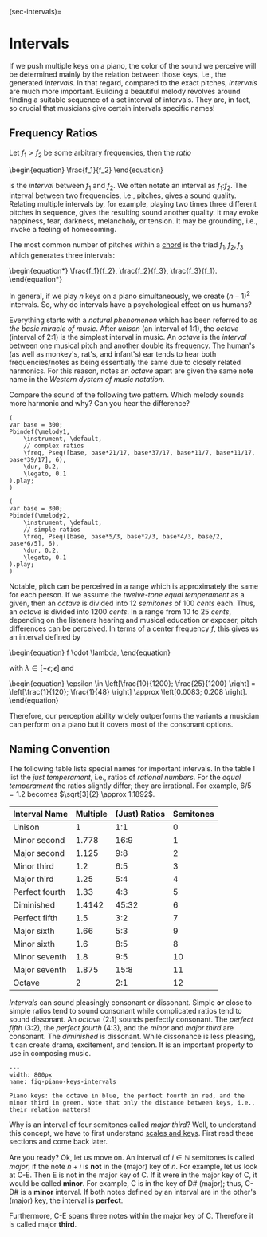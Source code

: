 (sec-intervals)=
# Intervals

If we push multiple keys on a piano, the color of the sound we perceive will be determined mainly by the relation between those keys, i.e., the generated *intervals*.
In that regard, compared to the exact pitches, *intervals* are much more important.
Building a beautiful melody revolves around finding a suitable sequence of a set interval of intervals.
They are, in fact, so crucial that musicians give certain intervals specific names!

## Frequency Ratios

Let $f_1 > f_2$ be some arbitrary frequencies, then the *ratio*

\begin{equation}
    \frac{f_1}{f_2}
\end{equation}

is the *interval* between $f_1$ and $f_2$.
We often notate an interval as $f_1$:$f_2$.
The interval between two frequencies, i.e., pitches, gives a sound quality.
Relating multiple intervals by, for example, playing two times three different pitches in sequence, gives the resulting sound another quality.
It may evoke happiness, fear, darkness, melancholy, or tension.
It may be grounding, i.e., invoke a feeling of homecoming.

The most common number of pitches within a [chord](sec-chords) is the triad $f_1, f_2, f_3$ which generates three intervals:

\begin{equation*}
    \frac{f_1}{f_2}, \frac{f_2}{f_3}, \frac{f_3}{f_1}.
\end{equation*}

In general, if we play $n$ keys on a piano simultaneously, we create $(n-1)^2$ intervals.
So, why do intervals have a psychological effect on us humans?

Everything starts with a *natural phenomenon* which has been referred to as *the basic miracle of music*.
After *unison* (an interval of 1:1), the *octave* (interval of 2:1) is the simplest interval in music.
An *octave* is the *interval* between one musical pitch and another double its frequency.
The human's (as well as monkey's, rat's, and infant's) ear tends to hear both frequencies/notes as being essentially the same due to closely related harmonics.
For this reason, notes an *octave* apart are given the same note name in the *Western dystem of music notation*.

Compare the sound of the following two pattern.
Which melody sounds more harmonic and why?
Can you hear the difference?

```isc
(
var base = 300;
Pbindef(\melody1,
    \instrument, \default,
    // complex ratios
    \freq, Pseq([base, base*21/17, base*37/17, base*11/7, base*11/17, base*39/17], 6),
    \dur, 0.2,
    \legato, 0.1
).play;
)

(
var base = 300;
Pbindef(\melody2,
    \instrument, \default,
    // simple ratios
    \freq, Pseq([base, base*5/3, base*2/3, base*4/3, base/2, base*6/5], 6),
    \dur, 0.2,
    \legato, 0.1
).play;
)
```

Notable, pitch can be perceived in a range which is approximately the same for each person.
If we assume the *twelve-tone equal temperament* as a given, then an *octave* is divided into 12 *semitones* of 100 *cents* each.
Thus, an *octave* is divided into 1200 *cents*.
In a range from 10 to 25 *cents*, depending on the listeners hearing and musical education or exposer, pitch differences can be perceived.
In terms of a center frequency $f$, this gives us an interval defined by

\begin{equation}
    f \cdot \lambda,
\end{equation}

with $\lambda \in [-\epsilon;\epsilon]$ and

\begin{equation}
   \epsilon \in \left[\frac{10}{1200}; \frac{25}{1200} \right] = \left[\frac{1}{120}; \frac{1}{48} \right] \approx \left[0.0083; 0.208 \right].
\end{equation}

Therefore, our perception ability widely outperforms the variants a musician can perform on a piano but it covers most of the consonant options.

## Naming Convention

The following table lists special names for important intervals.
In the table I list the *just temperament*, i.e., ratios of *rational numbers*.
For the *equal temperament* the ratios slightly differ; they are irrational.
For example, $6/5 = 1.2$ becomes $\sqrt[3]{2} \approx 1.1892$.

| Interval Name  | Multiple                      | (Just) Ratios         | Semitones |
| -------------- | ----------------------------- | --------------------- | --------- |
| Unison         | 1                             | 1:1                   | 0         |
| Minor second   | 1.778                         | 16:9                  | 1         |
| Major second   | 1.125                         | 9:8                   | 2         |
| Minor third    | 1.2                           | 6:5                   | 3         |
| Major third    | 1.25                          | 5:4                   | 4         |
| Perfect fourth | 1.33                          | 4:3                   | 5         |
| Diminished     | 1.4142                        | 45:32                 | 6         |
| Perfect fifth  | 1.5                           | 3:2                   | 7         |
| Major sixth    | 1.66                          | 5:3                   | 9         |
| Minor sixth    | 1.6                           | 8:5                   | 8         |
| Minor seventh  | 1.8                           | 9:5                   | 10        |
| Major seventh  | 1.875                         | 15:8                  | 11        |
| Octave         | 2                             | 2:1                   | 12        |

*Intervals* can sound pleasingly consonant or dissonant.
Simple **or** close to simple ratios tend to sound consonant while complicated ratios tend to sound dissonant.
An *octave* (2:1) sounds perfectly consonant.
The *perfect fifth* (3:2), the *perfect fourth* (4:3), and the *minor* and *major third* are consonant.
The *diminished* is dissonant.
While dissonance is less pleasing, it can create drama, excitement, and tension.
It is an important property to use in composing music.

```{figure} ../../../figs/composing/piano-keys-intervals.png
---
width: 800px
name: fig-piano-keys-intervals
---
Piano keys: the octave in blue, the perfect fourth in red, and the minor third in green. Note that only the distance between keys, i.e., their relation matters!
```

Why is an interval of four semitones called *major third*?
Well, to understand this concept, we have to first understand [scales and keys](sec-scales-and-keys).
First read these sections and come back later.

Are you ready?
Ok, let us move on.
An interval of $i \in \mathbb{N}$ semitones is called *major*, if the note $n+i$ is **not** in the (major) key of $n$.
For example, let us look at C-E. 
Then E is not in the major key of C.
If it were in the major key of C, it would be called **minor**.
For example, C is in the key of D# (major); thus, C-D# is a **minor** interval.
If both notes defined by an interval are in the other's (major) key, the interval is **perfect**.

Furthermore, C-E spans three notes within the major key of C. 
Therefore it is called major **third**.